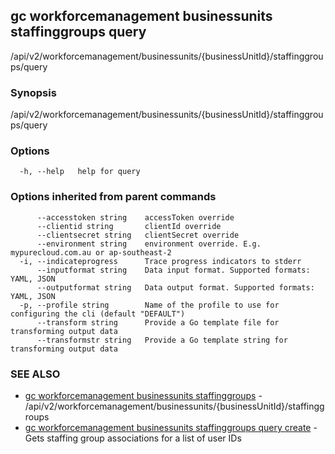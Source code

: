 ## gc workforcemanagement businessunits staffinggroups query

/api/v2/workforcemanagement/businessunits/{businessUnitId}/staffinggroups/query

### Synopsis

/api/v2/workforcemanagement/businessunits/{businessUnitId}/staffinggroups/query

### Options

```
  -h, --help   help for query
```

### Options inherited from parent commands

```
      --accesstoken string    accessToken override
      --clientid string       clientId override
      --clientsecret string   clientSecret override
      --environment string    environment override. E.g. mypurecloud.com.au or ap-southeast-2
  -i, --indicateprogress      Trace progress indicators to stderr
      --inputformat string    Data input format. Supported formats: YAML, JSON
      --outputformat string   Data output format. Supported formats: YAML, JSON
  -p, --profile string        Name of the profile to use for configuring the cli (default "DEFAULT")
      --transform string      Provide a Go template file for transforming output data
      --transformstr string   Provide a Go template string for transforming output data
```

### SEE ALSO

* [gc workforcemanagement businessunits staffinggroups](gc_workforcemanagement_businessunits_staffinggroups.html)	 - /api/v2/workforcemanagement/businessunits/{businessUnitId}/staffinggroups
* [gc workforcemanagement businessunits staffinggroups query create](gc_workforcemanagement_businessunits_staffinggroups_query_create.html)	 - Gets staffing group associations for a list of user IDs



